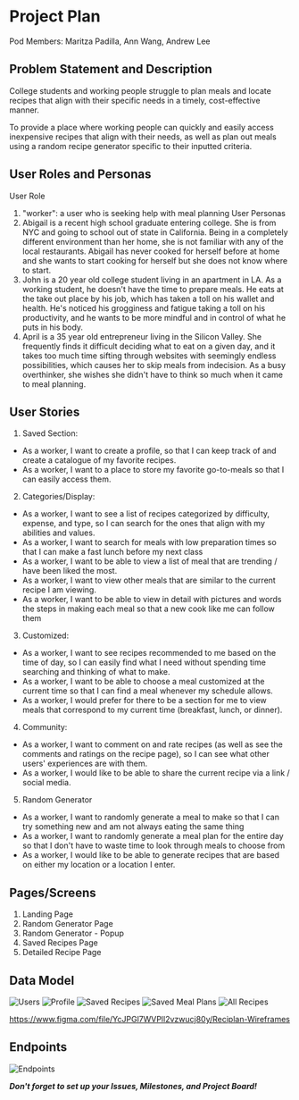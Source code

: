 # Project Plan

Pod Members: Maritza Padilla, Ann Wang, Andrew Lee

## Problem Statement and Description

College students and working people struggle to plan meals and locate recipes that align with their specific needs in a timely, cost-effective manner.

To provide a place where working people can quickly and easily access inexpensive recipes that align with their needs, as well as plan out meals using a random recipe generator specific to their inputted criteria.

## User Roles and Personas
User Role
1. "worker": a user who is seeking help with meal planning
User Personas
1. Abigail is a recent high school graduate entering college. She is from NYC and going to school out of state in California. Being in a completely different environment than her home, she is not familiar with any of the local restaurants. Abigail has never cooked for herself before at home and she wants to start cooking for herself but she does not know where to start.
2. John is a 20 year old college student living in an apartment in LA. As a working student, he doesn't have the time to prepare meals. He eats at the take out place by his job, which has taken a toll on his wallet and health. He's noticed his grogginess and fatigue taking a toll on his productivity, and he wants to be more mindful and in control of what he puts in his body.
3. April is a 35 year old entrepreneur living in the Silicon Valley. She frequently finds it difficult deciding what to eat on a given day, and it takes too much time sifting through websites with seemingly endless possibilities, which causes her to skip meals from indecision. As a busy overthinker, she wishes she didn't have to think so much when it came to meal planning.

## User Stories
1. Saved Section:
- As a worker, I want to create a profile, so that I can keep track of and create a catalogue of my favorite recipes.
- As a worker, I want to a place to store my favorite go-to-meals so that I can easily access them.
2. Categories/Display:
- As a worker, I want to see a list of recipes categorized by difficulty, expense, and type, so I can search for the ones that align with my abilities and values.
- As a worker, I want to search for meals with low preparation times so that I can make a fast lunch before my next class
- As a worker, I want to be able to view a list of meal that are trending / have been liked the most.
- As a worker, I want to view other meals that are similar to the current recipe I am viewing.
- As a worker, I want to be able to view in detail with pictures and words the steps in making each meal so that a new cook like me can follow them
3. Customized:
- As a worker, I want to see recipes recommended to me based on the time of day, so I can easily find what I need without spending time searching and thinking of what to make.
- As a worker, I want to be able to choose a meal customized at the current time so that I can find a meal whenever my schedule allows.
- As a worker, I would prefer for there to be a section for me to view meals that correspond to my current time (breakfast, lunch, or dinner).
4. Community:
- As a worker, I want to comment on and rate recipes (as well as see the comments and ratings on the recipe page), so I can see what other users' experiences are with them.
- As a worker, I would like to be able to share the current recipe via a link / social media.
5. Random Generator
- As a worker, I want to randomly generate a meal to make so that I can try something new and am not always eating the same thing
- As a worker, I want to randomly generate a meal plan for the entire day so that I don't have to waste time to look through meals to choose from
- As a worker, I would like to be able to generate recipes that are based on either my location or a location I enter.

## Pages/Screens

1. Landing Page
2. Random Generator Page
3. Random Generator - Popup
4. Saved Recipes Page
5. Detailed Recipe Page

## Data Model

![Users](https://i.imgur.com/j7in6FO.png)
![Profile](https://i.imgur.com/ZZVcbp7.png)
![Saved Recipes](https://i.imgur.com/7K0crfR.png)
![Saved Meal Plans](https://i.imgur.com/Z0biOeG.png)
![All Recipes](https://i.imgur.com/Aa5rSuC.png)

https://www.figma.com/file/YcJPGl7WVPll2vzwucj80y/Reciplan-Wireframes
## Endpoints

![Endpoints](https://i.imgur.com/N2qEjWj.png)

***Don't forget to set up your Issues, Milestones, and Project Board!***
